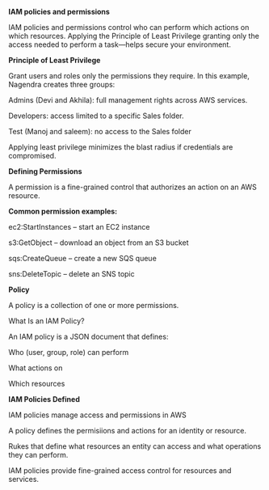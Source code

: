 **IAM policies and permissions**

IAM policies and permissions control who can perform which actions on which resources. 
Applying the Principle of Least Privilege granting only the access needed to perform a task—helps secure your environment.

**Principle of Least Privilege**

Grant users and roles only the permissions they require. In this example, Nagendra creates three groups:

Admins (Devi and Akhila): full management rights across AWS services.

Developers: access limited to a specific Sales folder.

Test (Manoj and saleem): no access to the Sales folder


Applying least privilege minimizes the blast radius if credentials are compromised.

**Defining Permissions**

A permission is a fine-grained control that authorizes an action on an AWS resource.

**Common permission examples:**

ec2:StartInstances – start an EC2 instance

s3:GetObject – download an object from an S3 bucket

sqs:CreateQueue – create a new SQS queue

sns:DeleteTopic – delete an SNS topic

 **Policy**

A policy is a collection of one or more permissions.

What Is an IAM Policy?

An IAM policy is a JSON document that defines:

Who (user, group, role) can perform

What actions on

Which resources


**IAM Policies Defined**

IAM policies manage access and permissions in AWS

A policy defines the permisiions and actions for an identity or resource.

Rukes that define what resources an entity can access and what operations they can perform.

IAM policies provide fine-grained access control for resources and services.



